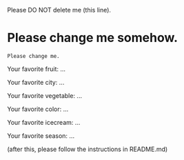 Please DO NOT delete me (this line).


Please change me somehow.
=======

	Please change me.


Your favorite fruit: ...

Your favorite city: ...

Your favorite vegetable: ...

Your favorite color: ...

Your favorite icecream: ...

Your favorite season: ...


(after this, please follow the instructions in README.md)
